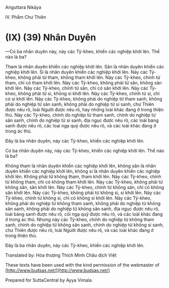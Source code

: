  

Aṅguttara Nikāya

IV. Phẩm Chư Thiên

# (IX) (39) Nhân Duyên

—Có ba nhân duyên này, này các Tỷ-kheo, khiến các nghiệp khởi lên. Thế nào là ba?

Tham là nhân duyên khiến các nghiệp khởi lên. Sân là nhân duyên khiến các nghiệp khởi lên. Si là nhân duyên khiến các nghiệp khởi lên. Này các Tỷ-kheo, không phải từ tham, không tham khởi lên. Này các Tỷ-kheo, chính từ tham, chỉ có tham khởi lên. Này các Tỷ-kheo, không phải từ sân, không sân khởi lên. Này các Tỷ-kheo, chính từ sân, chỉ có sân khởi lên. Này các Tỷ-kheo, không phải từ si, không si khởi lên. Này các Tỷ-kheo, chính từ si, chỉ có si khởi lên. Này các Tỷ-kheo, không phải do nghiệp từ tham sanh, không phải do nghiệp từ sân sanh, không phải do nghiệp từ si sanh, chư Thiên được nêu rõ, loài Người được nêu rõ, hay những loài khác đang ở trong thiện thú. Này các Tỷ-kheo, chính do nghiệp từ tham sanh, chính do nghiệp từ sân sanh, chính do nghiệp từ si sanh, địa ngục được nêu rõ, các loài bàng sanh được nêu rõ, các loại ngạ quỷ được nêu rõ, và các loài khác đang ở trong ác thú.

Ðây là ba nhân duyên, này các Tỷ-kheo, khiến các nghiệp khởi lên.

Có ba nhân duyên này, này các Tỷ-kheo, khiến các nghiệp khởi lên. Thế nào là ba?

Không tham là nhân duyên khiến các nghiệp khởi lên, không sân là nhân duyên khiến các nghiệp khởi lên, không si là nhân duyên khiến các nghiệp khởi lên. Không phải từ không tham, tham khởi lên. Này các Tỷ-kheo, chính từ không tham, chỉ có không tham khởi lên. Này các Tỷ-kheo, không phải từ không sân, sân khởi lên. Này các Tỷ-kheo, chính từ không sân, chỉ có không sân khởi lên. Này các Tỷ-kheo, không phải từ không si, si khởi lên. Này các Tỷ-kheo, chính từ không si, chỉ có không si khởi lên. Này các Tỷ-kheo, không phải do nghiệp từ không tham sanh, không phải do nghiệp từ không sân sanh, không phải do nghiệp từ không sân sanh, địa ngục được nêu rõ, loài bàng sanh được nêu rõ, cõi ngạ quỹ được nêu rõ, và các loài khác đang ở trong ác thú. Nhưng này các Tỷ-kheo, chính do nghiệp từ không tham sanh, chính do nghiệp từ không sân sanh, chính do nghiệp từ không si sanh, chư Thiên được nêu rõ, loài Người được nêu rõ, và các loài khác đang ở trong thiện thú.

Ðây là ba nhân duyên, này các Tỷ-kheo, khiến các nghiệp khởi lên.

Translated by: Hòa thượng Thích Minh Châu dịch Việt

These texts have been used with the kind permission of the webmaster of [http://www.budsas.net/](http://www.budsas.net/)

Prepared for SuttaCentral by Ayya Vimala.